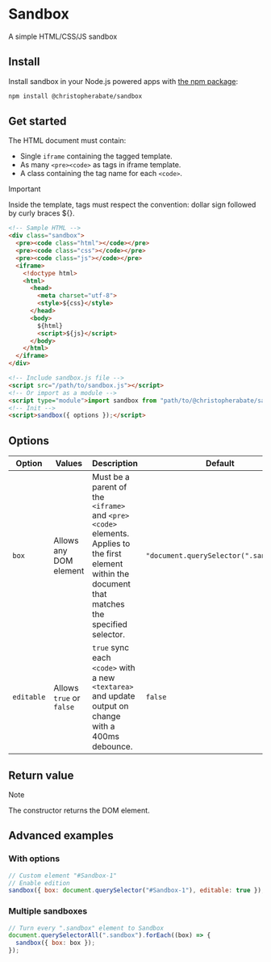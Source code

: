 # Sandbox

A simple HTML/CSS/JS sandbox

## Install

Install sandbox in your Node.js powered apps with [the npm package](https://www.npmjs.com/package/@christopherabate/sandbox):

```sh
npm install @christopherabate/sandbox
```

## Get started

The HTML document must contain:
- Single `iframe` containing the tagged template.
- As many `<pre><code>` as tags in iframe template.
- A class containing the tag name for each `<code>`.
  
> [!IMPORTANT]
> Inside the template, tags must respect the convention: dollar sign followed by curly braces ${}.

```html
<!-- Sample HTML -->
<div class="sandbox">
  <pre><code class="html"></code></pre>
  <pre><code class="css"></code></pre>
  <pre><code class="js"></code></pre>
  <iframe>
    <!doctype html>
    <html>
      <head>
        <meta charset="utf-8">
        <style>${css}</style>
      </head>
      <body>
        ${html}
        <script>${js}</script>
      </body>
    </html>
  </iframe>
</div>

<!-- Include sandbox.js file -->
<script src="/path/to/sandbox.js"></script>
<!-- Or import as a module -->
<script type="module">import sandbox from "path/to/@christopherabate/sandbox/sandbox.js";</script>
<!-- Init -->
<script>sandbox({ options });</script>
```

## Options

| Option | Values | Description | Default |
|---|---|---|---|
| `box` | Allows any DOM element | Must be a parent of the `<iframe>` and `<pre><code>` elements. Applies to the first element within the document that matches the specified selector. | `"document.querySelector(".sandbox")"` |
| `editable` | Allows `true` or `false` | `true` sync each `<code>` with a new `<textarea>` and update output on change with a 400ms debounce. | `false` |

## Return value

> [!NOTE]
> The constructor returns the DOM element.

## Advanced examples

### With options

```js
// Custom element "#Sandbox-1"
// Enable edition
sandbox({ box: document.querySelector("#Sandbox-1"), editable: true });
```
### Multiple sandboxes

```js
// Turn every ".sandbox" element to Sandbox
document.querySelectorAll(".sandbox").forEach((box) => {
  sandbox({ box: box });
});
```
